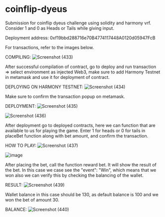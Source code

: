 # coinflip-dyeus
Submission for coinflip dyeus challenge using solidity and harmony vrf.
Consider 1 and 0 as Heads or Tails while giving input.

Deployment address: 0xf19bbd288716e70B4774117448A0120d05947FcB

For transactions, refer to the images below.

COMPILING:
![Screenshot (433)](https://user-images.githubusercontent.com/72209443/166323713-52e2b260-1e43-4794-8466-c51f85f1bee3.png)


After successful compilation of contract, go to deploy and run transaction => select environment as injected Web3, make sure to add Harmony Testnet in metamask and use it for  deployment of contract.


DEPLOYING ON HARMONY TESTNET:
![Screenshot (434)](https://user-images.githubusercontent.com/72209443/166324417-66536629-276f-4d69-be71-c77f8b03e20d.png)


Make sure to confirm the transaction popup on metamask.


DEPLOYMENT:
![Screenshot (435)](https://user-images.githubusercontent.com/72209443/166324722-9629ca2a-1022-434f-92d1-87a8c0f8694f.png)

![Screenshot (436)](https://user-images.githubusercontent.com/72209443/166324733-c46d8dc2-2aa1-46fd-aede-7e7ff423181f.png)


After deployment go to deployed contracts, here we can function that are available to us for playing the game. Enter 1 for heads or 0 for tails in placeBet function along with bet amount, and confirm the transaction.


HOW TO PLAY:
![Screenshot (437)](https://user-images.githubusercontent.com/72209443/166325004-e4e07fe8-6992-4dc8-a13c-f5e87f5f940c.png)

![image](https://user-images.githubusercontent.com/72209443/166325355-0ee8436a-766e-4789-b44f-5dd608e6551b.png)


After placing the bet, call the function reward bet. It will show the result of the bet. In this case we case see the "event": "Win", which means that we won also we can verify this by checking the balancing of the wallet.


RESULT:
![Screenshot (439)](https://user-images.githubusercontent.com/72209443/166325497-785b846b-1010-43bb-97be-91fbd72e8de6.png)


Wallet balance in this case should be 130, as default balance is 100 and we won the bet of amount 30.


BALANCE:
![Screenshot (440)](https://user-images.githubusercontent.com/72209443/166325930-69ea3d39-96df-4c72-bb26-177f4b59ebaf.png)



